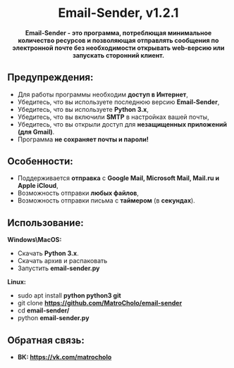 <h1 align="center">Email-Sender, v1.2.1</h1>
<h4 align="center">Email-Sender - это программа, потреблющая минимальное количество ресурсов и позволяющая отправлять сообщения по электронной почте без необходимости открывать web-версию или запускать сторонний клиент.</h4>

## Предупреждения:
- Для работы программы необходим **доступ в Интернет**,
- Убедитесь, что вы используете последнюю версию **Email-Sender**,
- Убедитесь, что вы используете **Python 3.x**,
- Убедитесь, что вы включили **SMTP** в настройках вашей почты,
- Убедитесь, что вы открыли доступ для **незащищенных приложений (для Gmail)**.
- Программа **не сохраняет почты и пароли!** 

## Особенности:
- Поддерживается **отправка** с **Google Mail, Microsoft Mail, Mail.ru и Apple iCloud**,
- Возможность отправки **любых файлов**,
- Возможность отправки письма с **таймером** (в **секундах**).

## Использование:

**Windows\MacOS:**
- Скачать **Python 3.x**.
- Скачать архив и распаковать
- Запустить **email-sender.py**

**Linux:**
- sudo apt install **python python3 git**
- git clone **https://github.com/MatroCholo/email-sender**
- cd **email-sender/**
- python **email-sender.py**

## Обратная связь:
- **ВК: https://vk.com/matrocholo**
